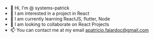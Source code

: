 - 👋 Hi, I'm @ systems-patrick
- 👀 I am interested in a project in React
- 🌱 I am currently learning ReactJS, flutter, Node
- 💞️ I am looking to collaborate on React Projects
- 📫 You can contact me at my email apatricio.fajardoc@gmail.com

<!---
systems-patrick/systems-patrick is a ✨ special ✨ repository because its `README.md` (this file) appears on your GitHub profile.
You can click the Preview link to take a look at your changes.
--->
